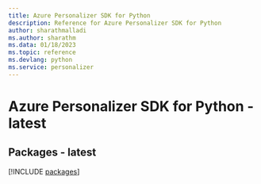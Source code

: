 ```yaml
---
title: Azure Personalizer SDK for Python
description: Reference for Azure Personalizer SDK for Python
author: sharathmalladi
ms.author: sharathm
ms.data: 01/18/2023
ms.topic: reference
ms.devlang: python
ms.service: personalizer
---
```

# Azure Personalizer SDK for Python - latest
## Packages - latest
[!INCLUDE [packages](personalizer-index.md)]